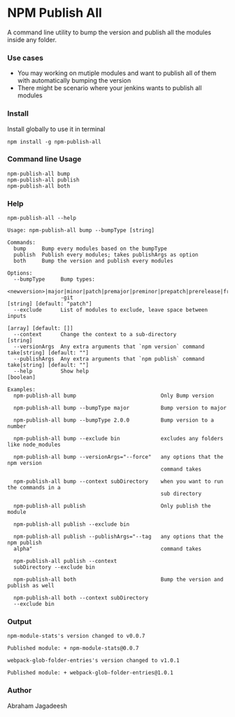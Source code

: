 # NPM Publish All

A command line utility to bump the version and publish all the modules inside any folder.

### Use cases

* You may working on mutiple modules and want to publish all of them with automatically bumping the version
* There might be scenario where your jenkins wants to publish all modules

### Install

Install globally to use it in terminal

`npm install -g npm-publish-all`

### Command line Usage

```
npm-publish-all bump
npm-publish-all publish
npm-publish-all both
```

### Help

`npm-publish-all --help`

```
Usage: npm-publish-all bump --bumpType [string]

Commands:
  bump     Bump every modules based on the bumpType
  publish  Publish every modules; takes publishArgs as option
  both     Bump the version and publish every modules

Options:
  --bumpType     Bump types:
                 <newversion>|major|minor|patch|premajor|preminor|prepatch|prerelease|from
                 -git                                          [string] [default: "patch"]
  --exclude      List of modules to exclude, leave space between inputs
                                                                     [array] [default: []]
  --context      Change the context to a sub-directory                            [string]
  --versionArgs  Any extra arguments that `npm version` command take[string] [default: ""]
  --publishArgs  Any extra arguments that `npm publish` command take[string] [default: ""]
  --help         Show help                                                       [boolean]

Examples:
  npm-publish-all bump                           Only Bump version

  npm-publish-all bump --bumpType major          Bump version to major

  npm-publish-all bump --bumpType 2.0.0          Bump version to a number

  npm-publish-all bump --exclude bin             excludes any folders like node_modules

  npm-publish-all bump --versionArgs="--force"   any options that the npm version
                                                 command takes

  npm-publish-all bump --context subDirectory    when you want to run the commands in a
                                                 sub directory

  npm-publish-all publish                        Only publish the module

  npm-publish-all publish --exclude bin

  npm-publish-all publish --publishArgs="--tag   any options that the npm publish
  alpha"                                         command takes

  npm-publish-all publish --context
  subDirectory --exclude bin

  npm-publish-all both                           Bump the version and publish as well

  npm-publish-all both --context subDirectory
  --exclude bin

```

### Output

```
npm-module-stats's version changed to v0.0.7

Published module: + npm-module-stats@0.0.7

webpack-glob-folder-entries's version changed to v1.0.1

Published module: + webpack-glob-folder-entries@1.0.1
```

### Author

Abraham Jagadeesh